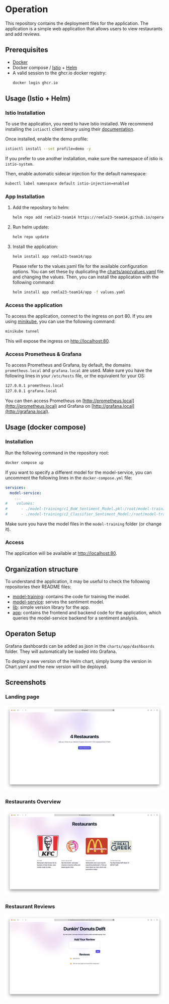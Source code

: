 # Operation
This repository contains the deployment files for the application.
The application is a simple web application that allows users to view restaurants and add reviews.

## Prerequisites
- [Docker](https://www.docker.com)
- Docker compose / [Istio](https://istio.io) + [Helm](https://helm.sh)
- A valid session to the ghcr.io docker registry:
  ```sh
  docker login ghcr.io
  ```

## Usage (Istio + Helm)
### Istio Installation
To use the application, you need to have Istio installed.
We recommend installing the `istioctl` client binary using their [documentation](https://istio.io/latest/docs/setup/getting-started/#download).

Once installed, enable the demo profile:
```sh
istioctl install --set profile=demo -y
```
If you prefer to use another installation, make sure the namespace of istio is `istio-system`.

Then, enable automatic sidecar injection for the default namespace:
```sh
kubectl label namespace default istio-injection=enabled
```

### App Installation
1. Add the repository to helm:
   ```sh
   helm repo add remla23-team14 https://remla23-team14.github.io/operation
   ```
2. Run helm update:
   ```sh
   helm repo update
   ```
3. Install the application:
   ```sh
   helm install app remla23-team14/app
   ```
   Please refer to the values.yaml file for the available configuration options.
   You can set these by duplicating the [charts/app/values.yaml](../charts/app/values.yaml) file and changing the values.
   Then, you can install the application with the following command:
   ```sh
   helm install app remla23-team14/app -f values.yaml
   ```

### Access the application
To access the application, connect to the ingress on port 80.
If you are using [minikube](https://github.com/kubernetes/minikube),
you can use the following command:
```sh
minikube tunnel
 ```
This will expose the ingress on [http://localhost:80](http:localhost:80).

### Access Prometheus & Grafana
To access Prometheus and Grafana, by default, the domains `prometheus.local` and `grafana.local` are used.
Make sure you have the following lines in your `/etc/hosts` file, or the equivalent for your OS:
```sh
127.0.0.1 prometheus.local
127.0.0.1 grafana.local
```
You can then access Prometheus on [http://prometheus.local](http://prometheus.local) and Grafana on [http://grafana.local](http://grafana.local).

## Usage (docker compose)
### Installation
Run the following command in the repository root:
```sh
docker compose up
```

If you want to specify a different model for the model-service,
you can uncomment the following lines in the `docker-compose.yml` file:
```yml
services:
  model-service:
    ...
#    volumes:
#      - ./model-training/c1_BoW_Sentiment_Model.pkl:/root/model-training/c1_BoW_Sentiment_Model.pkl
#      - ./model-training/c2_Classifier_Sentiment_Model:/root/model-training/c2_Classifier_Sentiment_Model
```
Make sure you have the model files in the `model-training` folder (or change it).

### Access
The application will be available at [http://localhost:80](http:localhost:80).

## Organization structure
To understand the application, it may be useful to check the following repositories their README files:
- [model-training](https://github.com/remla23-team14/model-training): contains the code for training the model.
- [model-service](https://github.com/remla23-team14/model-service): serves the sentiment model.
- [lib](https://github.com/remla23-team14/lib): simple version library for the app.
- [app](https://github.com/remla23-team14/app): contains the frontend and backend code for the application, which queries the model-service backend for a sentiment analysis.

## Operaton Setup
Grafana dashboards can be added as json in the `charts/app/dashboards` folder.
They will automatically be loaded into Grafana.

To deploy a new version of the Helm chart,
simply bump the version in Chart.yaml and the new version will be deployed.

## Screenshots
### Landing page
![landing page](images/landing.png)

### Restaurants Overview
![restaurants overview](images/restaurants.png)

### Restaurant Reviews
![Restaurant reviews](images/reviews.png)
